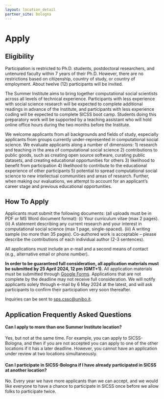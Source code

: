```yaml
---
layout: location_detail
partner_site: bologna
---
```


# Apply

## Eligibility

Participation is restricted to Ph.D. students, postdoctoral researchers, and untenured faculty within 7 years of their Ph.D. However, there are no restrictions based on citizenship, country of study, or country of employment. About twelve (12) participants will be invited.

The Summer Institute aims to bring together computational social scientists across all levels of technical experience. Participants with less experience with social science research will be expected to complete additional readings in advance of the Institute, and participants with less experience coding will be expected to complete SICSS boot camp. Students doing this preparatory work will be supported by a teaching assistant who will hold online office hours during the two months before the Institute.

We welcome applicants from all backgrounds and fields of study, especially applicants from groups currently under-represented in computational social science. We evaluate applicants along a number of dimensions: 1) research and teaching in the area of computational social science 2) contributions to public goods, such as creating open source software, curating public datasets, and creating educational opportunities for others 3) likelihood to benefit from participation 4) likelihood to contribute to the educational experience of other participants 5) potential to spread computational social science to new intellectual communities and areas of research. Further, when making our evaluations, we attempt to account for an applicant’s career stage and previous educational opportunities.

## How To Apply

Applicants must submit the following documents: (all uploads must be in PDF or MS Word document format): (i) Your curriculum vitae (max 2 pages). (ii) A statement describing any current research and your interest in computational social science (max 1 page, single-spaced). (iii) A writing sample (no more than 35 pages). Co-authored work is acceptable – please describe the contributions of each individual author (2-3 sentences). 

All applications must include an e-mail and a second means of contact (e.g., alternative email or phone number).

**In order to be guaranteed full consideration, all application materials must be submitted by 25 April 2024, 12 pm (GMT+1).** 
All application materials must be submitted through [Google Forms](https://forms.gle/HG1yd2Gi59N3MH4G8). Applications that are not complete by the deadline may not receive full consideration. We will notify applicants solely through e-mail by 6 May 2024 at the latest, and will ask participants to confirm their participation very soon thereafter.

Inquiries can be sent to sps.cssc@unibo.it. 

## Application Frequently Asked Questions

#### Can I apply to more than one Summer Institute location?

Yes, but not at the same time. For example, you can apply to SICSS-Bologna, and then if you are not accepted you can apply to one of the other locations if it has a later deadline. However, you cannot have an application under review at two locations simultaneously.

#### Can I participate in SICSS-Bologna if I have already participated in SICSS at another location?

No. Every year we have more applicants than we can accept, and we would like everyone to have a chance to participate in SICSS once before we allow folks to participate twice.

